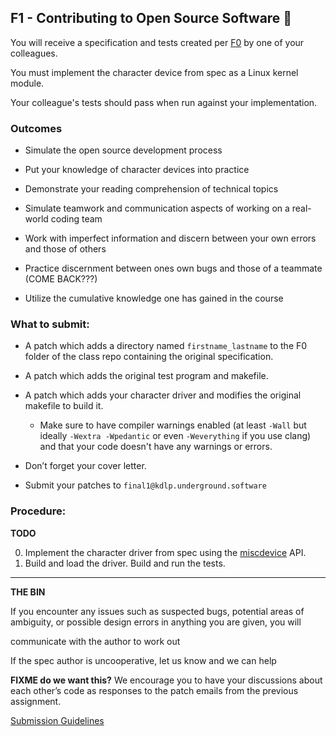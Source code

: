 ## F1 - Contributing to Open Source Software 🤝

You will receive a specification and tests created per
[F0](F0.md)
by one of your colleagues.

You must implement the character device from spec as a Linux kernel module.

Your colleague's tests should pass when run against your implementation.

### Outcomes

* Simulate the open source development process
* Put your knowledge of character devices into practice
* Demonstrate your reading comprehension of technical topics
* Simulate teamwork and communication aspects of working on a real-world coding team
* Work with imperfect information and discern between your own errors and those of others

* Practice discernment between ones own bugs and those of a teammate (COME BACK???)
* Utilize the cumulative knowledge one has gained in the course


### What to submit:

* A patch which adds a directory named `firstname_lastname` to the F0 folder of the class repo containing the original specification.
* A patch which adds the original test program and makefile.
* A patch which adds your character driver and modifies the original makefile to build it.

	* Make sure to have compiler warnings enabled (at least `-Wall` but ideally `-Wextra -Wpedantic` or even `-Weverything` if you use clang) and that your code doesn't have any warnings or errors.
* Don’t forget your cover letter.

* Submit your patches to `final1@kdlp.underground.software`

### Procedure:

**TODO**

0. Implement the character driver from spec using the
[miscdevice](https://www.kernel.org/doc/html/v6.5/driver-api/misc_devices.html) API.
0. Build and load the driver. Build and run the tests.

---

**THE BIN**

If you encounter any issues such as
suspected bugs,
potential areas of ambiguity,
or possible design errors in anything you are given,
you will 

communicate with the author to work out

If the spec author is uncooperative,
let us know and we can help


**FIXME do we want this?**
We encourage you to have your discussions about each other’s code
as responses to the patch emails from the previous assignment.

[Submission Guidelines](../policies/submission_guidelines.md)
